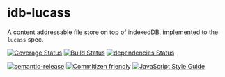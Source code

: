 # idb-lucass

A content addressable file store on top of indexedDB, implemented to the `lucass` spec.

[![Coverage Status](https://coveralls.io/repos/github/mikeal/contentfs/badge.svg?branch=master)](https://coveralls.io/github/mikeal/contentfs?branch=master)
[![Build Status](https://travis-ci.org/mikeal/contentfs.svg?branch=master)](https://travis-ci.org/mikeal/contentfs)
[![dependencies Status](https://david-dm.org/mikeal/contentfs/status.svg)](https://david-dm.org/mikeal/contentfs)

[![semantic-release](https://img.shields.io/badge/%20%20%F0%9F%93%A6%F0%9F%9A%80-semantic--release-e10079.svg)](https://github.com/semantic-release/semantic-release)
[![Commitizen friendly](https://img.shields.io/badge/commitizen-friendly-brightgreen.svg)](http://commitizen.github.io/cz-cli/)
[![JavaScript Style Guide](https://img.shields.io/badge/code_style-standard-brightgreen.svg)](https://standardjs.com)
